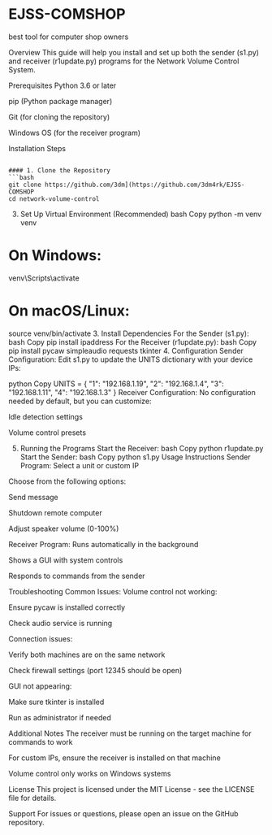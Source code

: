 # EJSS-COMSHOP
best tool for computer shop owners

Overview
This guide will help you install and set up both the sender (s1.py) and receiver (r1update.py) programs for the Network Volume Control System.

Prerequisites
Python 3.6 or later

pip (Python package manager)

Git (for cloning the repository)

Windows OS (for the receiver program)

Installation Steps



```

#### 1. Clone the Repository
```bash
git clone https://github.com/3dm](https://github.com/3dm4rk/EJSS-COMSHOP
cd network-volume-control
```

3. Set Up Virtual Environment (Recommended)
bash
Copy
python -m venv venv
# On Windows:
venv\Scripts\activate
# On macOS/Linux:
source venv/bin/activate
3. Install Dependencies
For the Sender (s1.py):
bash
Copy
pip install ipaddress
For the Receiver (r1update.py):
bash
Copy
pip install pycaw simpleaudio requests tkinter
4. Configuration
Sender Configuration:
Edit s1.py to update the UNITS dictionary with your device IPs:

python
Copy
UNITS = {
    "1": "192.168.1.19",
    "2": "192.168.1.4",
    "3": "192.168.1.11",
    "4": "192.168.1.3"
}
Receiver Configuration:
No configuration needed by default, but you can customize:

Idle detection settings

Volume control presets

5. Running the Programs
Start the Receiver:
bash
Copy
python r1update.py
Start the Sender:
bash
Copy
python s1.py
Usage Instructions
Sender Program:
Select a unit or custom IP

Choose from the following options:

Send message

Shutdown remote computer

Adjust speaker volume (0-100%)

Receiver Program:
Runs automatically in the background

Shows a GUI with system controls

Responds to commands from the sender

Troubleshooting
Common Issues:
Volume control not working:

Ensure pycaw is installed correctly

Check audio service is running

Connection issues:

Verify both machines are on the same network

Check firewall settings (port 12345 should be open)

GUI not appearing:

Make sure tkinter is installed

Run as administrator if needed

Additional Notes
The receiver must be running on the target machine for commands to work

For custom IPs, ensure the receiver is installed on that machine

Volume control only works on Windows systems

License
This project is licensed under the MIT License - see the LICENSE file for details.

Support
For issues or questions, please open an issue on the GitHub repository.
